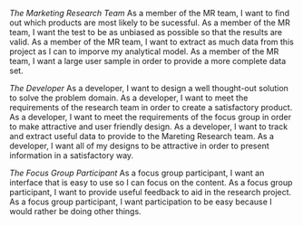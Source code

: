 *The Marketing Research Team*
As a member of the MR team, I want to find out which products are most likely to be sucessful.
As a member of the MR team, I want the test to be as unbiased as possible so that the results are valid.
As a member of the MR team, I want to extract as much data from this project as I can to imporve my analytical model.
As a member of the MR team, I want a large user sample in order to provide a more complete data set.

*The Developer*
As a developer, I want to design a well thought-out solution to solve the problem domain.
As a developer, I want to meet the requirements of the research team in order to create a satisfactory product.
As a developer, I want to meet the requirements of the focus group in order to make attractive and user friendly design.
As a developer, I want to track and extract useful data to provide to the Mareting Research team.
As a developer, I want all of my designs to be attractive in order to present information in a satisfactory way.

*The Focus Group Participant*
As a focus group participant, I want an interface that is easy to use so I can focus on the content.
As a focus group participant, I want to provide useful feedback to aid in the research project.
As a focus group participant, I want participation to be easy because I would rather be doing other things.